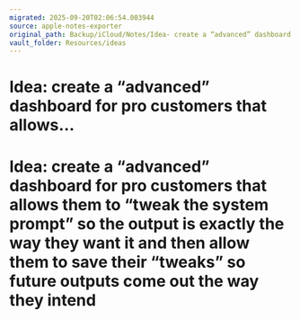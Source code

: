 ```yaml
---
migrated: 2025-09-20T02:06:54.003944
source: apple-notes-exporter
original_path: Backup/iCloud/Notes/Idea- create a “advanced” dashboard for pro customers that allows….md
vault_folder: Resources/ideas
---
```

# Idea: create a “advanced” dashboard for pro customers that allows…

# Idea: create a “advanced” dashboard for pro customers that allows them to “tweak the system prompt” so the output is exactly the way they want it and then allow them to save their “tweaks” so future outputs come out the way they intend 
